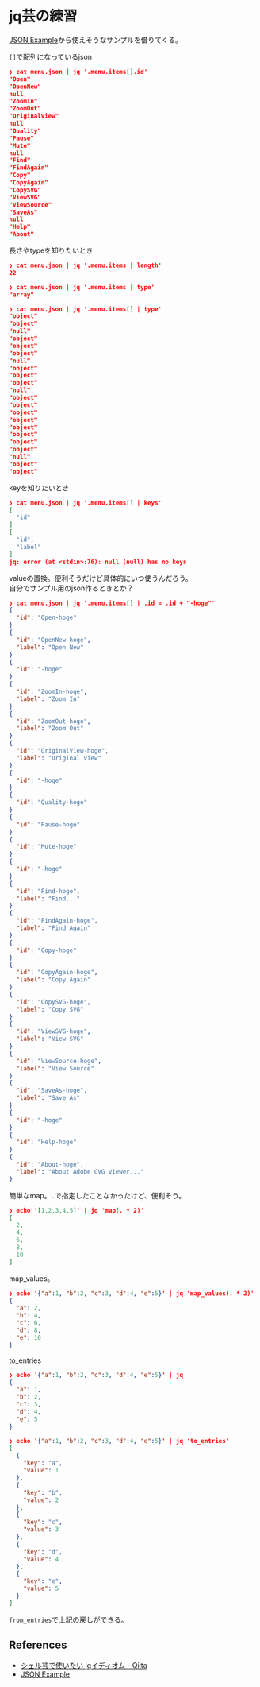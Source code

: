 # jq芸の練習

[JSON Example](https://json.org/example.html)から使えそうなサンプルを借りてくる。

`[]`で配列になっているjson

```json
❯ cat menu.json | jq '.menu.items[].id'
"Open"
"OpenNew"
null
"ZoomIn"
"ZoomOut"
"OriginalView"
null
"Quality"
"Pause"
"Mute"
null
"Find"
"FindAgain"
"Copy"
"CopyAgain"
"CopySVG"
"ViewSVG"
"ViewSource"
"SaveAs"
null
"Help"
"About"
```

長さやtypeを知りたいとき

```json
❯ cat menu.json | jq '.menu.items | length'
22

❯ cat menu.json | jq '.menu.items | type'
"array"

❯ cat menu.json | jq '.menu.items[] | type'
"object"
"object"
"null"
"object"
"object"
"object"
"null"
"object"
"object"
"object"
"null"
"object"
"object"
"object"
"object"
"object"
"object"
"object"
"object"
"null"
"object"
"object"
```

keyを知りたいとき

```json
❯ cat menu.json | jq '.menu.items[] | keys'
[
  "id"
]
[
  "id",
  "label"
]
jq: error (at <stdin>:76): null (null) has no keys
```

valueの置換。便利そうだけど具体的にいつ使うんだろう。  
自分でサンプル用のjson作るときとか？

```json
❯ cat menu.json | jq '.menu.items[] | .id = .id + "-hoge"'
{
  "id": "Open-hoge"
}
{
  "id": "OpenNew-hoge",
  "label": "Open New"
}
{
  "id": "-hoge"
}
{
  "id": "ZoomIn-hoge",
  "label": "Zoom In"
}
{
  "id": "ZoomOut-hoge",
  "label": "Zoom Out"
}
{
  "id": "OriginalView-hoge",
  "label": "Original View"
}
{
  "id": "-hoge"
}
{
  "id": "Quality-hoge"
}
{
  "id": "Pause-hoge"
}
{
  "id": "Mute-hoge"
}
{
  "id": "-hoge"
}
{
  "id": "Find-hoge",
  "label": "Find..."
}
{
  "id": "FindAgain-hoge",
  "label": "Find Again"
}
{
  "id": "Copy-hoge"
}
{
  "id": "CopyAgain-hoge",
  "label": "Copy Again"
}
{
  "id": "CopySVG-hoge",
  "label": "Copy SVG"
}
{
  "id": "ViewSVG-hoge",
  "label": "View SVG"
}
{
  "id": "ViewSource-hoge",
  "label": "View Source"
}
{
  "id": "SaveAs-hoge",
  "label": "Save As"
}
{
  "id": "-hoge"
}
{
  "id": "Help-hoge"
}
{
  "id": "About-hoge",
  "label": "About Adobe CVG Viewer..."
}
```

簡単なmap。`.`で指定したことなかったけど、便利そう。

```json
❯ echo '[1,2,3,4,5]' | jq 'map(. * 2)'
[
  2,
  4,
  6,
  8,
  10
]
```

map_values。

```json
❯ echo '{"a":1, "b":2, "c":3, "d":4, "e":5}' | jq 'map_values(. * 2)'
{
  "a": 2,
  "b": 4,
  "c": 6,
  "d": 8,
  "e": 10
}
```

to_entries

```json
❯ echo '{"a":1, "b":2, "c":3, "d":4, "e":5}' | jq
{
  "a": 1,
  "b": 2,
  "c": 3,
  "d": 4,
  "e": 5
}

❯ echo '{"a":1, "b":2, "c":3, "d":4, "e":5}' | jq 'to_entries'
[
  {
    "key": "a",
    "value": 1
  },
  {
    "key": "b",
    "value": 2
  },
  {
    "key": "c",
    "value": 3
  },
  {
    "key": "d",
    "value": 4
  },
  {
    "key": "e",
    "value": 5
  }
]
```

`from_entries`で上記の戻しができる。



## References
- [シェル芸で使いたい jqイディオム \- Qiita](https://qiita.com/nmrmsys/items/5b4a4bd2e3909db161b1)
- [JSON Example](https://json.org/example.html)